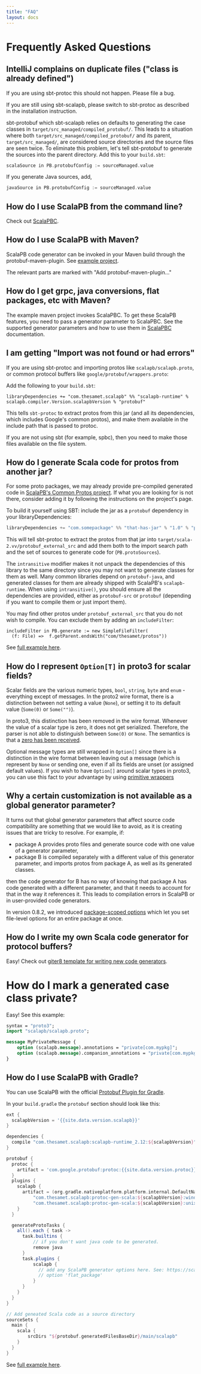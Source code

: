 ```yaml
---
title: "FAQ"
layout: docs
---
```


# Frequently Asked Questions

## IntelliJ complains on duplicate files ("class is already defined")

If you are using sbt-protoc this should not happen. Please file a bug.

If you are still using sbt-scalapb, please switch to sbt-protoc as described
in the installation instruction.

sbt-protobuf which sbt-scalapb relies on defaults to generating the case
classes in `target/src_managed/compiled_protobuf/`.  This leads to a situation
where both `target/src_managed/compiled_protobuf/` and its parent, `target/src_managed/`,
are considered source directories and the source files are seen twice. To
eliminate this problem, let's tell sbt-protobuf to generate the sources into
the parent directory. Add this to your `build.sbt`:

```scala
scalaSource in PB.protobufConfig := sourceManaged.value
```

If you generate Java sources, add,

```scala
javaSource in PB.protobufConfig := sourceManaged.value
```

## How do I use ScalaPB from the command line?

Check out [ScalaPBC]({{site.baseurl}}/scalapbc.html).

## How do I use ScalaPB with Maven?

ScalaPB code generator can be invoked in your Maven build through the protobuf-maven-plugin. See [example project](https://github.com/thesamet/scalapb-maven-example).

The relevant parts are marked with "Add protobuf-maven-plugin..."

## How do I get grpc, java conversions, flat packages, etc with Maven?

The example maven project invokes ScalaPBC. To get these ScalaPB features, you need to pass a
generator parameter to ScalaPBC. See the supported generator parameters and how to use them in
[ScalaPBC]({{site.baseurl}}/scalapbc.html) documentation.

## I am getting "Import was not found or had errors"

If you are using sbt-protoc and importing protos like `scalapb/scalapb.proto`,
or common protocol buffers like `google/protobuf/wrappers.proto`:

Add the following to your `build.sbt`:

    libraryDependencies += "com.thesamet.scalapb" %% "scalapb-runtime" % scalapb.compiler.Version.scalapbVersion % "protobuf"

This tells `sbt-protoc` to extract protos from this jar (and all its
dependencies, which includes Google's common protos), and make them available
in the include path that is passed to protoc.

If you are not using sbt (for example, spbc), then you need to make those
files available on the file system.

## How do I generate Scala code for protos from another jar?

For some proto packages, we may already provide pre-compiled generated code in
 [ScalaPB's Common Protos project](https://github.com/scalapb/common-protos).
 If what you are looking for is not there, consider adding it by following the
 instructions on the project's page.

To build it yourself using SBT: include the jar as a `protobuf` dependency in your libraryDependencies:

```scala
libraryDependencies += "com.somepackage" %% "that-has-jar" % "1.0" % "protobuf-src" transitive()
```

This will tell sbt-protoc to extract the protos from that jar into
`target/scala-2.vv/protobuf_external_src` and add them both to the import
search path and the set of sources to generate code for (`PB.protoSources`).

The `intransitive` modifier makes it not unpack the dependencies of this
library to the same directory since you may not want to generate classes for them
as well. Many common libraries depend on `protobuf-java`, and generated
classes for them are already shipped with ScalaPB's `scalapb-runtime`. When
using `intransitive()`, you should ensure all the dependencies are provided,
either as `protobuf-src` or `protobuf` (depending if you want to compile them
or just import them).

You may find other protos under `protobuf_external_src` that you do not wish to
compile. You can exclude them by adding an `includeFilter`:

    includeFilter in PB.generate := new SimpleFileFilter(
      (f: File) =>  f.getParent.endsWith("com/thesamet/protos"))

See [full example here](https://github.com/thesamet/sbt-protoc/tree/master/examples/multi-with-external-jar).

## How do I represent `Option[T]` in proto3 for scalar fields?

Scalar fields are the various numeric types, `bool`, `string`, `byte` and `enum` -
everything except of messages. In the proto2 wire format, there is a distinction between
not setting a value (`None`), or setting it to its default value (`Some(0)` or
`Some("")`).

In proto3, this distinction has been removed in the wire format. Whenever the value
of a scalar type is zero, it does not get serialized. Therefore, the parser is not
able to distinguish between `Some(0)` or `None`. The semantics is that a [zero
has been received](https://developers.google.com/protocol-buffers/docs/proto3#default).

Optional message types are still wrapped in `Option[]` since there is a
distinction in the wire format between leaving out a message (which is
represent by `None` or sending one, even if all its fields are unset (or
assigned default values). If you wish to have `Option[]` around scalar
types in proto3, you can use this fact to your advantage by using [primitive wrappers]({{site.baseurl}}/customizations.html#primitive-wrappers)

## Why a certain customization is not available as a global generator parameter?

It turns out that global generator parameters that affect source code compatibility are something that we would like to avoid, as it is creating issues that are tricky to resolve. For example, if:

- package A provides proto files and generate source code with one value of a generator parameter,
- package B is compiled separately with a different value of this generator parameter, and imports protos from package A, as well as its generated classes.

then the code generator for B has no way of knowing that package A has code generated with a different parameter, and that it needs to account for that in the way it references it. This leads to compilation errors in ScalaPB or in user-provided code generators.

In version 0.8.2, we introduced [package-scoped options]({{site.baseurl}}/customizations.html#package-scoped-options) which let you set file-level options for an entire package at once.

## How do I write my own Scala code generator for protocol buffers?

Easy! Check out [giter8 template for writing new code generators](https://github.com/scalapb/scalapb-plugin-template.g8).

# How do I mark a generated case class private?

Easy! See this example:

```protobuf
syntax = "proto3";
import "scalapb/scalapb.proto";

message MyPrivateMessage {
    option (scalapb.message).annotations = "private[com.mypkg]";
    option (scalapb.message).companion_annotations = "private[com.mypkg]";
}
```

## How do I use ScalaPB with Gradle?

You can use ScalaPB with the official [Protobuf Plugin for Gradle](https://github.com/google/protobuf-gradle-plugin).

In your `build.gradle` the `protobuf` section should look like this:

```gradle
ext {
  scalapbVersion = '{{site.data.version.scalapb}}'
}

dependencies {
  compile "com.thesamet.scalapb:scalapb-runtime_2.12:${scalapbVersion}"
}

protobuf {
  protoc {
    artifact = 'com.google.protobuf:protoc:{{site.data.version.protoc}}'
  }
  plugins {
    scalapb {
      artifact = (org.gradle.nativeplatform.platform.internal.DefaultNativePlatform.getCurrentOperatingSystem().isWindows()) ?
          "com.thesamet.scalapb:protoc-gen-scala:${scalapbVersion}:windows@bat" :
          "com.thesamet.scalapb:protoc-gen-scala:${scalapbVersion}:unix@sh"
    }
  }

  generateProtoTasks {
    all().each { task ->
      task.builtins {
          // if you don't want java code to be generated.
          remove java
      }
      task.plugins {
          scalapb {
            // add any ScalaPB generator options here. See: https://scalapb.github.io/scalapbc.html#passing-generator-parameters
            // option 'flat_package'
          }
      }
    }
  }
}

// Add geneated Scala code as a source directory
sourceSets {
  main {
    scala {
        srcDirs "${protobuf.generatedFilesBaseDir}/main/scalapb"
    }
  }
}
```

See [full example here](https://github.com/scalapb/gradle-demo).
